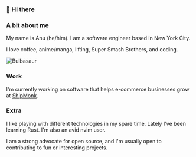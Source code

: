 ### 🫡 Hi there

### A bit about me
My name is Anu (he/him). I am a software engineer based in New York City.

I love coffee, anime/manga, lifting, Super Smash Brothers, and coding. 

![Bulbasaur](https://media.tenor.com/SecZG4u1gSYAAAAi/bulbasaur-pokemon.gif)

### Work

I'm currently working on software that helps e-commerce businesses grow at [ShipMonk](https://www.shipmonk.com/).

### Extra

I like playing with different technologies in my spare time. Lately I've been learning Rust. I'm also an avid nvim user.

I am a strong advocate for open source, and I'm usually open to contributing to fun or interesting projects.

<!--
**anuyorker/anuyorker** is a ✨ _special_ ✨ repository because its `README.md` (this file) appears on your GitHub profile.
-->
